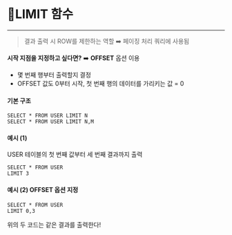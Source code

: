 # 📖LIMIT 함수
---
> 결과 출력 시 ROW를 제한하는 역할
➡️ 페이징 처리 쿼리에 사용됨


**시작 지점을 지정하고 싶다면?**
➡️ **OFFSET** 옵션 이용
- 몇 번째 행부터 출력할지 결정
- OFFSET 값도 0부터 시작, 첫 번째 행의 데이터를 가리키는 값 = 0

#### 기본 구조
```
SELECT * FROM USER LIMIT N
SELECT * FROM USER LIMIT N,M
```


#### 예시 (1) 
USER 테이블의 첫 번째 값부터 세 번째 결과까지 출력
```
SELECT * FROM USER
LIMIT 3
```

#### 예시 (2) OFFSET 옵션 지정
```
SELECT * FROM USER
LIMIT 0,3
```

위의 두 코드는 같은 결과를 출력한다!
